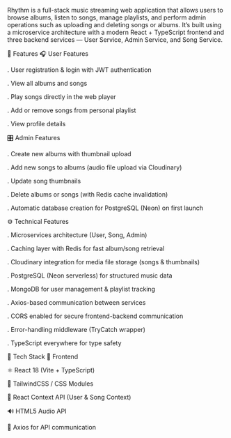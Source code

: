 Rhythm is a full-stack music streaming web application that allows users to browse albums, listen to songs, manage playlists, and perform admin operations such as uploading and deleting songs or albums.
It’s built using a microservice architecture with a modern React + TypeScript frontend and three backend services — User Service, Admin Service, and Song Service.


🚀 Features
🎧 User Features

. User registration & login with JWT authentication

. View all albums and songs

. Play songs directly in the web player

. Add or remove songs from personal playlist

. View profile details

🎛️ Admin Features

. Create new albums with thumbnail upload

. Add new songs to albums (audio file upload via Cloudinary)

. Update song thumbnails

. Delete albums or songs (with Redis cache invalidation)

. Automatic database creation for PostgreSQL (Neon) on first launch

⚙️ Technical Features

. Microservices architecture (User, Song, Admin)

. Caching layer with Redis for fast album/song retrieval

. Cloudinary integration for media file storage (songs & thumbnails)

. PostgreSQL (Neon serverless) for structured music data

. MongoDB for user management & playlist tracking

. Axios-based communication between services

. CORS enabled for secure frontend-backend communication

. Error-handling middleware (TryCatch wrapper)

. TypeScript everywhere for type safety

🧩 Tech Stack
🎨 Frontend

⚛️ React 18 (Vite + TypeScript)

🎨 TailwindCSS / CSS Modules

🔁 React Context API (User & Song Context)

🔊 HTML5 Audio API

🔗 Axios for API communication

